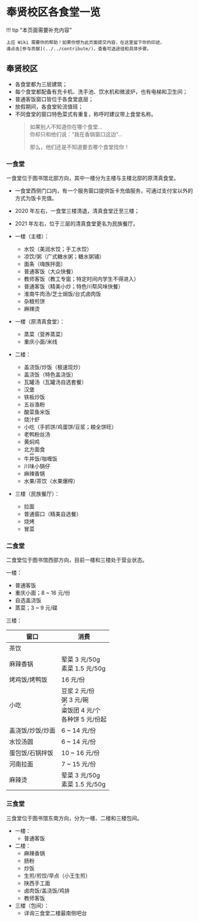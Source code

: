 # 奉贤校区各食堂一览

!!! tip "本页面需要补充内容"

    上应 Wiki 需要你的帮助！如果你想为此页面提交内容，在这里留下你的印迹，
    请点击[参与贡献](../../contribute/)，查看可选途径和具体步骤。

## 奉贤校区

- 各食堂都为三层建筑；
- 每个食堂都配备有充卡机、洗手池、饮水机和微波炉，也有电梯和卫生间；
- 普通客饭窗口皆位于各食堂底层；
- 放假期间，各食堂轮流值班；
- 不同食堂的窗口特色菜式有重复，称呼时建议带上食堂名称。
  > 如果别人不知道你在哪个食堂…<br>
  > 你却只和他们说：“我在香锅窗口这边”…
  >
  > 那么，他们还是不知道要去哪个食堂找你！

### 一食堂

一食堂位于图书馆北部方向，其中一楼分为主楼与主楼北部的原清真食堂。

- 一食堂西侧门口内，有一个服务窗口提供饭卡充值服务，可通过支付宝以外的方式为饭卡充值。
- 2020 年左右，一食堂三楼清退，清真食堂迁至三楼；
- 2021 年左右，位于三层的清真食堂更名为民族餐厅。

- 一楼（主楼）：
	- 水饺（美润水饺；手工水饺）
	- 凉饮/粥（广式糖水粥；糖水粥铺）
	- 面条（嗨族拌面）
	- 普通客饭（大众快餐）
	- 教师客饭（教工专窗；特定时间内学生不得进入）
	- 普通客饭（精美小炒；特色川帮风味快餐）
	- 淮南牛肉汤/芝士焗饭/台式卤肉饭
	- 杂粮煎饼
	- 麻辣烫
- 一楼（原清真食堂）：
	- 蒸菜（营养蒸菜）
	- 重庆小面/米线
- 二楼：
	- 盖浇饭/炒饭（极速现炒）
	- 盖浇饭（特色盖浇饭）
	- 瓦罐汤（瓦罐汤自选套餐）
	- 汉堡
	- 铁板炒饭
	- 五谷渔粉
	- 酸菜鱼米饭
	- 烧汁虾
	- 小吃（手抓饼/鸡蛋饼/豆浆；粮全饼旺）
	- 老鸭粉丝汤
	- 黄焖鸡
	- 北方面食
	- 牛<ruby>丼<rp>（</rp><rt>dǎn</rt><rp>）</rp></ruby>饭/咖喱饭
	- 川味小锅仔
	- 麻辣香锅
	- 水果/茶饮（水果爆榨）
- 三楼（民族餐厅）：
	- 拉面
	- 普通窗口（精美自选餐）
	- 烧烤
	- 冒菜

### 二食堂

二食堂位于图书馆西部方向，目前一楼和三楼处于营业状态。

一楼：

- 普通客饭
- 重庆小面；8 ~ 16 元/份
- 自选盖浇饭
- 蒸菜；3 ~ 9 元/碟

三楼：

窗口             | 消费
---------------- | ----
茶饮             |
麻辣香锅         | 荤菜 3 元/50g<br>素菜 1.5 元/50g
烤鸡饭/烤鸭饭    | 16 元/份
小吃             | 豆浆 2 元/份<br>粥 3 元/碗<br><ruby>粢<rp>（</rp><rt>zī</rt><rp>）</rp></ruby>饭团 4 元/个<br>各种饼 5 元/份起
盖浇饭/炒饭/炒面 |  6 ~ 14 元/份
水饺汤圆         |  6 ~ 14 元/份
蛋包饭/石锅拌饭  | 10 ~ 16 元/份
河南拉面         |  7 ~ 15 元/份
麻辣烫           | 荤菜 3 元/50g<br>素菜 1.5 元/50g

### 三食堂

三食堂位于图书馆东南方向，分为一楼、二楼和三楼包间。

- 一楼：
	- 普通客饭
- 二楼：
	- 麻辣香锅
	- 肠粉
	- 炒饭
	- 生煎/煎饺/早点（小王生煎）
	- 陕西手工面
	- 卤肉饭/盖浇饭/鸡排
	- 教师客饭
- 三楼（包间）：
	- 详询三食堂二楼最南侧吧台
